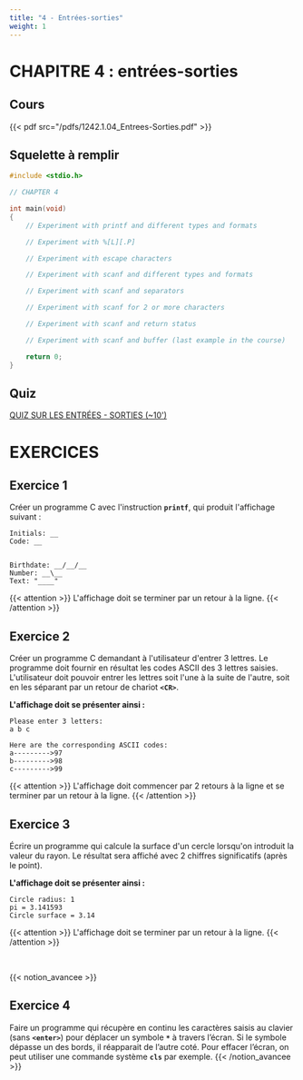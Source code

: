 ```yaml
---
title: "4 - Entrées-sorties"
weight: 1
---
```


# CHAPITRE 4 : entrées-sorties

## Cours
{{< pdf src="/pdfs/1242.1.04_Entrees-Sorties.pdf" >}}

## Squelette à remplir

```c
#include <stdio.h>

// CHAPTER 4

int main(void)
{
	// Experiment with printf and different types and formats

	// Experiment with %[L][.P]

	// Experiment with escape characters

	// Experiment with scanf and different types and formats

	// Experiment with scanf and separators

	// Experiment with scanf for 2 or more characters

	// Experiment with scanf and return status

	// Experiment with scanf and buffer (last example in the course)

	return 0;
}
```

## Quiz
[QUIZ SUR LES ENTRÉES - SORTIES (~10')](https://cyberlearn.hes-so.ch/mod/quiz/view.php?id=761445)

# EXERCICES

## Exercice 1
Créer un programme C avec l'instruction **`printf`**, qui produit l'affichage suivant :

```
Initials: __
Code: __


Birthdate: __/__/__
Number: __\__
Text: "____"
```

{{< attention >}}
L'affichage doit se terminer par un retour à la ligne.
{{< /attention >}}

## Exercice 2
Créer un programme C demandant à l'utilisateur d'entrer 3 lettres.
Le programme doit fournir en résultat les codes ASCII des 3 lettres saisies.
L'utilisateur doit pouvoir entrer les lettres soit l'une à la suite de l'autre, soit en les séparant par un retour de chariot **`<CR>`**.

**L'affichage doit se présenter ainsi :**

```
Please enter 3 letters:
a b c

Here are the corresponding ASCII codes:
a--------->97
b--------->98
c--------->99
```

{{< attention >}}
L'affichage doit commencer par 2 retours à la ligne et se terminer par un retour à la ligne.
{{< /attention >}}

## Exercice 3
Écrire un programme qui calcule la surface d'un cercle lorsqu'on introduit la valeur du rayon.
Le résultat sera affiché avec 2 chiffres significatifs (après le point).

**L'affichage doit se présenter ainsi :**

```
Circle radius: 1
pi = 3.141593
Circle surface = 3.14
```

{{< attention >}}
L'affichage doit se terminer par un retour à la ligne.
{{< /attention >}}

<br>

{{< notion_avancee >}}
## Exercice 4
Faire un programme qui récupère en continu les caractères saisis au clavier (sans **`<enter>`**) pour déplacer un symbole **`*`** à travers l’écran.
Si le symbole dépasse un des bords, il réapparait de l’autre coté.
Pour effacer l’écran, on peut utiliser une commande système **`cls`** par exemple.
{{< /notion_avancee >}}
